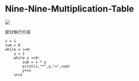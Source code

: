 # Nine-Nine-Multiplication-Table

![](https://i.imgur.com/Qtaek0d.png)

部分執行片段

```python=
x = 1
sum = 0
while x <=9:
    y = 1
    while y <=9:
        sum = x * y
        print(x,"*",y,"=",sum)
        y+=1
    x+=1
```